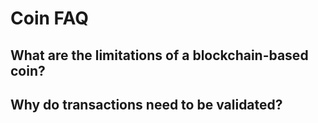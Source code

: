 # Coin FAQ

## What are the limitations of a blockchain-based coin?

## Why do transactions need to be validated?

## 
